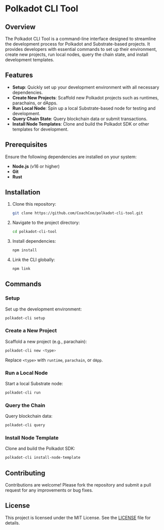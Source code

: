 # Polkadot CLI Tool

## Overview
The Polkadot CLI Tool is a command-line interface designed to streamline the development process for Polkadot and Substrate-based projects. It provides developers with essential commands to set up their environment, create new projects, run local nodes, query the chain state, and install development templates.

## Features
- **Setup**: Quickly set up your development environment with all necessary dependencies.
- **Create New Projects**: Scaffold new Polkadot projects such as runtimes, parachains, or dApps.
- **Run Local Node**: Spin up a local Substrate-based node for testing and development.
- **Query Chain State**: Query blockchain data or submit transactions.
- **Install Node Templates**: Clone and build the Polkadot SDK or other templates for development.

## Prerequisites
Ensure the following dependencies are installed on your system:
- **Node.js** (v16 or higher)
- **Git**
- **Rust**

## Installation
1. Clone this repository:
   ```bash
   git clone https://github.com/CoachCoe/polkadot-cli-tool.git
   ```
2. Navigate to the project directory:
   ```bash
   cd polkadot-cli-tool
   ```
3. Install dependencies:
   ```bash
   npm install
   ```
4. Link the CLI globally:
   ```bash
   npm link
   ```

## Commands

### Setup
Set up the development environment:
```bash
polkadot-cli setup
```

### Create a New Project
Scaffold a new project (e.g., parachain):
```bash
polkadot-cli new <type>
```
Replace `<type>` with `runtime`, `parachain`, or `dApp`.

### Run a Local Node
Start a local Substrate node:
```bash
polkadot-cli run
```

### Query the Chain
Query blockchain data:
```bash
polkadot-cli query
```

### Install Node Template
Clone and build the Polkadot SDK:
```bash
polkadot-cli install-node-template
```

## Contributing
Contributions are welcome! Please fork the repository and submit a pull request for any improvements or bug fixes.

## License
This project is licensed under the MIT License. See the [LICENSE](LICENSE) file for details.
